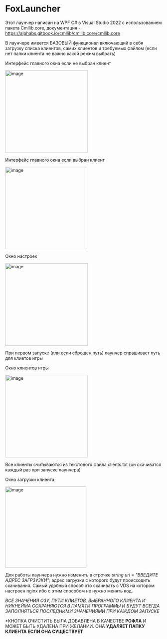 # FoxLauncher
Этот лаунчер написан на WPF C# в Visual Studio 2022 с использованием пакета Cmllib.core, документация - https://alphabs.gitbook.io/cmllib/cmllib.core/cmllib.core

В лаунчере имеется БАЗОВЫЙ функционал включающий в себя загрузку списка клиентов, самих клиентов и требуемых файлом (если нет папки клиента не важно какой режим выбрать) 

Интерфейс главного окна если не выбран клиент


<img width="264" alt="image" src="https://github.com/MehanikTMYT/FoxLauncher/assets/29605858/d85bd171-3106-4a99-b4fb-85f8337bdfe3">


Интерфейс главного окна если выбран клиент


<img width="263" alt="image" src="https://github.com/MehanikTMYT/FoxLauncher/assets/29605858/e495e068-668f-4c1a-8f2d-a3a7dae99163">

Окно настроек


<img width="264" alt="image" src="https://github.com/MehanikTMYT/FoxLauncher/assets/29605858/7a0b16e1-5fb8-4edf-88c0-31d26799f9f2">

При первом запуске (или если сброшен путь) лаунчер спрашивает путь для клиетов игры

Окно клиентов игры

<img width="264" alt="image" src="https://github.com/MehanikTMYT/FoxLauncher/assets/29605858/fedfde17-83ca-4de5-aac1-7690e78428fa">

Все клиенты считываются из текстового файла clients.txt (он скачиватся каждый раз при запуске лаунчера)

Окно загрузки клиента 


<img width="260" alt="image" src="https://github.com/MehanikTMYT/FoxLauncher/assets/29605858/7b1a874f-a2bd-4070-8c92-722bd8a28306">

Для работы лаунчера нужно изменить в строчке *string url = "ВВЕДИТЕ АДРЕС ЗАГРЗУЗКИ";* адрес загрузки с которого будут происходить скачивания. Самый удобный способ это скачивать с VDS на котором настроен nginx ибо с этим способом не нужно менять код. 

*ВСЕ ЗНАЧЕНИЯ ОЗУ, ПУТИ КЛИЕТОВ, ВЫБРАННОГО КЛИЕНТА И НИКНЕЙМА СОХРАНЯЮТСЯ В ПАМЯТИ ПРОГРАММЫ И БУДУТ ВСЕГДА ЗАПОЛНЯТЬСЯ ПОСЛЕДНИМИ ЗНАЧЕНИЯМИ ПРИ КАЖДОМ ЗАПУСКЕ*

*КНОПКА ОЧИСТИТЬ БЫЛА ДОБАВЛЕНА В КАЧЕСТВЕ **РОФЛА** И МОЖЕТ БЫТЬ УДАЛЕНА ПРИ ЖЕЛАНИИ. ОНА **УДАЛЯЕТ ПАПКУ КЛИЕНТА ЕСЛИ ОНА СУЩЕСТВУЕТ** 
